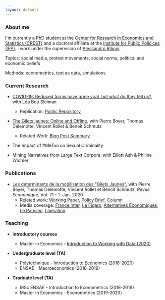 ```yaml
---
layout: default
---
```


### About me

I'm currently a PhD student at the [Center for Research in Economics and Statistics (CREST)](http://crest.science/) and a doctoral affiliate at the [Institute for Public Policices (IPP)](https://www.ipp.eu/). I work under the supervision of [Alessandro Riboni](https://sites.google.com/site/alessandroriboni/). 

Topics: social media, protest movements, social norms, political and economic beliefs

Methods: econometrics, text as data, simulations

### Current Research

- [COVID-19: Reduced forms have gone viral, but what do they tell us?](https://drive.google.com/file/d/1XrEk_oshVt23w8H8gOD9_mIjYn4ne5dV/view?usp=sharing), with Léa Bou Sleiman
  - Replication: [Public Repository](https://gitlab.com/germain.gauthier/covid-reduced-forms-replication)
- [The Gilets jaunes: Online and Offline](https://drive.google.com/file/d/1GsRYCxlEpCC44sUcJ03qizSK7X4abN1K/view?usp=sharing), with Pierre Boyer, Thomas Delemotte, Vincent Rollet & Benoît Schmutz
  - Related Work: [Blog Post Summary](https://blog.ipp.eu/2020/07/15/vers-une-hybridation-des-mouvements-sociaux-et-des-reseaux-sociaux-lexemple-des-gilets-jaunes/)

- The Impact of #MeToo on Sexual Criminality

- Mining Narratives from Large Text Corpora, with Elliott Ash & Philine Widmer

### Publications

- [Les déterminants de la mobilisation des "Gilets Jaunes"](https://www.cairn.info/revue-economique-2020-1-page-109.htm), with Pierre Boyer, Thomas Delemotte, Vincent Rollet et Benoît Schmutz, *Revue Economique*, Vol. 71 - 1. Jan. 2020
  - Related work: [Working Paper](http://crest.science/RePEc/wpstorage/2019-06.pdf), [Policy Brief](https://www.ipp.eu/wp-content/uploads/2019/04/n39-notesIPP-avril2019.pdf), [Column](https://www.lemonde.fr/idees/article/2019/11/15/entre-facebook-et-le-rond-point-la-double-originalite-du-mouvement-des-gilets-jaunes_6019218_3232.html#xtor=AL-32280270)
  - Media coverage: [France Inter](https://www.franceinter.fr/societe/une-etude-determine-le-chomage-et-les-80-km-h-comme-source-de-la-mobilisation-des-gilets-jaunes), [Le Figaro](http://www.lefigaro.fr/vox/economie/les-gilets-jaunes-ont-ils-vraiment-a-voir-avec-le-passage-a-80-km-h-oui-20190417), [Alternatives Economiques](https://blogs.alternatives-economiques.fr/anota/2019/04/14/du-mur-aux-ronds-points-cartographie-de-l-emergence-des-gilets-jaunes), [Le Parisien](http://www.leparisien.fr/societe/limitation-a-80-km-h-le-grand-flou-20-04-2019-8057055.php), [Libération](https://www.liberation.fr/debats/2019/04/17/gilets-jaunes-le-80-kmh-ne-passe-pas_1721959)

### Teaching

- **Introductory courses**
  - Master in Economics - [Introduction to Working with Data (2020)](https://gitlab.com/germain.gauthier/code-for-econometrics-101/-/blob/master/poly.md)
  
- **Undergraduate level (TA)**
  - Polytechnique - Introduction to Economics (2018-2020)
  - ENSAE - Macroeconomics (2018-2019) 

- **Graduate level (TA)**
  - MSc ENSAE - Introduction to Econometrics (2018-2019)
  - Master in Economics - Econometrics (2019-2020) 